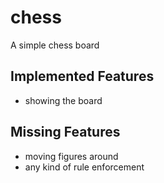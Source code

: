 # chess
A simple chess board

## Implemented Features
* showing the board

## Missing Features
* moving figures around
* any kind of rule enforcement
